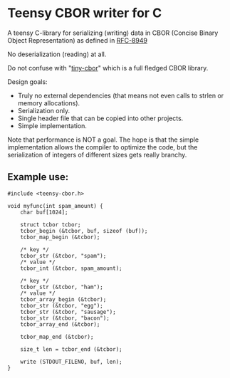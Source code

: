 Teensy CBOR writer for C
========================

A teensy C-library for serializing (writing) data in CBOR (Concise
Binary Object Representation) as defined in
[RFC-8949](https://datatracker.ietf.org/doc/html/rfc8949)

No deserialization (reading) at all.

Do not confuse with "[tiny-cbor](https://github.com/intel/tinycbor)"
which is a full fledged CBOR library.

Design goals:
* Truly no external dependencies (that means not even calls to strlen
  or memory allocations).
* Serialization only.
* Single header file that can be copied into other projects.
* Simple implementation.

Note that performance is NOT a goal. The hope is that the simple
implementation allows the compiler to optimize the code, but the
serialization of integers of different sizes gets really branchy.


Example use:
------------

```
#include <teensy-cbor.h>

void myfunc(int spam_amount) {
	char buf[1024];

	struct tcbor tcbor;
	tcbor_begin (&tcbor, buf, sizeof (buf));
	tcbor_map_begin (&tcbor);

	/* key */
	tcbor_str (&tcbor, "spam");
	/* value */
	tcbor_int (&tcbor, spam_amount);

	/* key */
	tcbor_str (&tcbor, "ham");
	/* value */
	tcbor_array_begin (&tcbor);
	tcbor_str (&tcbor, "egg");
	tcbor_str (&tcbor, "sausage");
	tcbor_str (&tcbor, "bacon");
	tcbor_array_end (&tcbor);

	tcbor_map_end (&tcbor);

	size_t len = tcbor_end (&tcbor);

	write (STDOUT_FILENO, buf, len);
}
```
